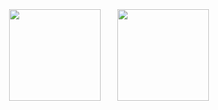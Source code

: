<div style="display: flex; justify-content: center;">
  <a href="https://github.com/GiovaNii13/" style="margin-right: 20px;">
    <img height="164em" src="https://github-readme-stats.vercel.app/api?username=GiovaNii13&show_icons=true&theme=react&include_all_commits=true&count_private=true&cache_seconds=1800"/>
  </a>
  <a href="https://github.com/GiovaNii13/" style="margin-left:  10px;">
  <img height="164em" src="https://github-readme-stats.vercel.app/api/top-langs/?username=GiovaNii13&layout=compact&langs_count=7&theme=react&cache_seconds=1800"/>
  </a>
</div>
